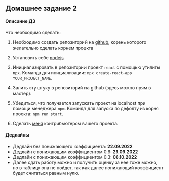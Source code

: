## Домашнее задание 2

#### Описание ДЗ

Что необходимо сделать:

1) Необходимо создать репозиторий на [github](https://github.com),
   корень которого желательно сделать корнем проекта

2) Установить себе [nodejs](https://nodejs.org/en/)

3) Инициализировать в репозитории проект `react` с помощью утилиты `npx`.
   Команда для инициализации: `npx create-react-app YOUR_PROJECT_NAME`.

4) Залить эту штуку в репозиторий на github (здесь можно прям в мастер).

5) Убедиться, что получается запускать проект на localhost при помощи менеджера `npm`.
   Команда для запуска по дефолту из корня проекта: `npm run start`.

6) Сделать [меня](https://github.com/JUSSIAR) контрибьютером вашего проекта.


#### Дедлайны

- Дедлайн без понижающего коэффициента: **22.09.2022**
- Дедлайн с понижающим коэффициентом 0.6: **29.09.2022**
- Дедлайн с понижающим коэффициентом 0.3: **06.10.2022**
- Далее сдать работу можно и получить оценку за нее тоже можно, но в таблицу она не пойдет,
  так как далее понижающий коэффициент будет считаться равным нулю.
  